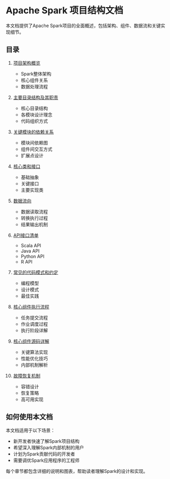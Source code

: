 # Apache Spark 项目结构文档

本文档提供了Apache Spark项目的全面概述，包括架构、组件、数据流和关键实现细节。

## 目录

1. [项目架构概览](01-architecture-overview.md)
   - Spark整体架构
   - 核心组件关系
   - 数据处理流程

2. [主要目录结构及其职责](02-directory-structure.md)
   - 核心目录结构
   - 各模块设计理念
   - 代码组织方式

3. [关键模块的依赖关系](03-module-dependencies.md)
   - 模块间依赖图
   - 组件间交互方式
   - 扩展点设计

4. [核心类和接口](04-core-classes.md)
   - 基础抽象
   - 关键接口
   - 主要实现类

5. [数据流向](05-data-flow.md)
   - 数据读取流程
   - 转换执行过程
   - 结果输出机制

6. [API接口清单](06-api-interfaces.md)
   - Scala API
   - Java API
   - Python API
   - R API

7. [常见的代码模式和约定](07-code-patterns.md)
   - 编程模型
   - 设计模式
   - 最佳实践

8. [核心组件执行流程](08-execution-flow.md)
   - 任务提交流程
   - 作业调度过程
   - 执行阶段详解

9. [核心组件源码详解](09-source-code-analysis.md)
   - 关键算法实现
   - 性能优化技巧
   - 内部机制解析

10. [故障恢复机制](10-fault-tolerance.md)
    - 容错设计
    - 恢复策略
    - 高可用实现

## 如何使用本文档

本文档适用于以下场景：

- 新开发者快速了解Spark项目结构
- 希望深入理解Spark内部机制的用户
- 计划为Spark贡献代码的开发者
- 需要调优Spark应用程序的工程师

每个章节都包含详细的说明和图表，帮助读者理解Spark的设计和实现。
